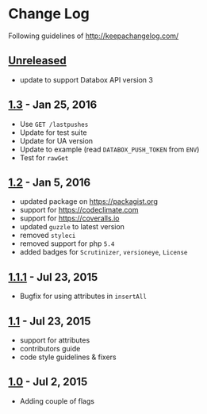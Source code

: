 # Change Log
Following guidelines of http://keepachangelog.com/

## [Unreleased]
- update to support Databox API version 3

## [1.3] - Jan 25, 2016
- Use `GET /lastpushes`
- Update for test suite
- Update for UA version
- Update to example (read `DATABOX_PUSH_TOKEN` from `ENV`)
- Test for `rawGet`

## [1.2] - Jan 5, 2016
- updated package on https://packagist.org
- support for https://codeclimate.com
- support for https://coveralls.io
- updated `guzzle` to latest version
- removed `styleci`
- removed support for php `5.4`
- added badges for `Scrutinizer`, `versioneye`, `License`

## [1.1.1] - Jul 23, 2015
- Bugfix for using attributes in `insertAll`

## [1.1] - Jul 23, 2015
- support for attributes
- contributors guide
- code style guidelines & fixers

## [1.0] - Jul 2, 2015
- Adding couple of flags

[Unreleased]: https://github.com/databox/databox-php/compare/1.3...master
[1.3]: https://github.com/databox/databox-php/compare/1.2...1.3
[1.2]: https://github.com/databox/databox-php/compare/1.1.1...1.2
[1.1.1]: https://github.com/databox/databox-php/compare/1.1...1.1.1
[1.1]: https://github.com/databox/databox-php/compare/1.0...1.1
[1.0]: https://github.com/databox/databox-php/tree/1.0
